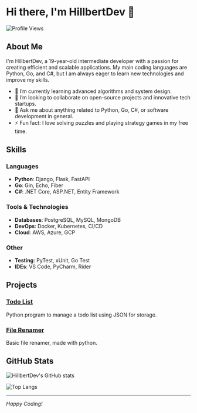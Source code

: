 # Hi there, I'm HillbertDev 👋

![Profile Views](https://komarev.com/ghpvc/?username=HillbertDev&color=blue)

## About Me

I'm HillbertDev, a 19-year-old intermediate developer with a passion for creating efficient and scalable applications. My main coding languages are Python, Go, and C#, but I am always eager to learn new technologies and improve my skills.

- 🌱 I’m currently learning advanced algorithms and system design.
- 👯 I’m looking to collaborate on open-source projects and innovative tech startups.
- 💬 Ask me about anything related to Python, Go, C#, or software development in general.
- ⚡ Fun fact: I love solving puzzles and playing strategy games in my free time.

## Skills

### Languages
- **Python**: Django, Flask, FastAPI
- **Go**: Gin, Echo, Fiber
- **C#**: .NET Core, ASP.NET, Entity Framework

### Tools & Technologies
- **Databases**: PostgreSQL, MySQL, MongoDB
- **DevOps**: Docker, Kubernetes, CI/CD
- **Cloud**: AWS, Azure, GCP

### Other
- **Testing**: PyTest, xUnit, Go Test
- **IDEs**: VS Code, PyCharm, Rider

## Projects

### [Todo List](https://github.com/HillbertDev/TodoList)
Python program to manage a todo list using JSON for storage.

### [File Renamer](https://github.com/HillbertDev/FileRenamer)
Basic file renamer, made with python.

## GitHub Stats

![HillbertDev's GitHub stats](https://github-readme-stats.vercel.app/api?username=HillbertDev&show_icons=true&theme=radical)

![Top Langs](https://github-readme-stats.vercel.app/api/top-langs/?username=HillbertDev&layout=compact&theme=radical)

---

*Happy Coding!*
